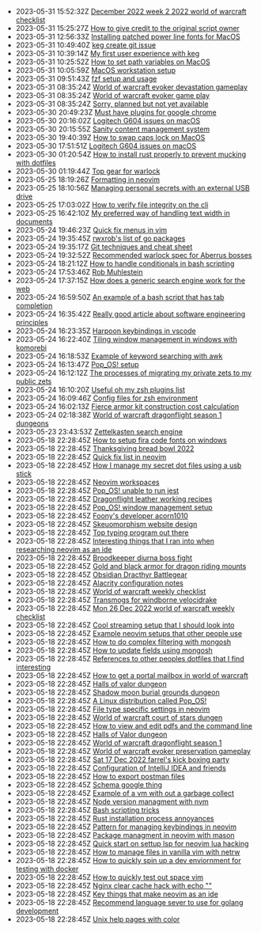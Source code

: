 * 2023-05-31 15:52:32Z [December 2022 week 2 2022 world of warcraft checklist](../5)
* 2023-05-31 15:25:27Z [How to give credit to the original script owner](../82)
* 2023-05-31 12:56:33Z [Installing patched power line fonts for MacOS](../93)
* 2023-05-31 10:49:40Z [keg create git issue](../96)
* 2023-05-31 10:39:14Z [My first user experience with keg](../67)
* 2023-05-31 10:25:52Z [How to set path variables on MacOS](../95)
* 2023-05-31 10:05:59Z [MacOS workstation setup](../88)
* 2023-05-31 09:51:43Z [fzf setup and usage](../94)
* 2023-05-31 08:35:24Z [World of warcraft evoker devastation gameplay](../2)
* 2023-05-31 08:35:24Z [World of warcraft evoker game play](../1)
* 2023-05-31 08:35:24Z [Sorry, planned but not yet available](../0)
* 2023-05-30 20:49:23Z [Must have plugins for google chrome](../92)
* 2023-05-30 20:16:02Z [Logitech G604 issues on macOS](../87)
* 2023-05-30 20:15:55Z [Sanity content management system](../90)
* 2023-05-30 19:40:39Z [How to swap caps lock on MacOS](../91)
* 2023-05-30 17:51:51Z [Logitech G604 issues on macOS](../89)
* 2023-05-30 01:20:54Z [How to install rust properly to prevent mucking with dotfiles](../85)
* 2023-05-30 01:19:44Z [Top gear for warlock](../64)
* 2023-05-25 18:19:26Z [Formatting in neovim](../49)
* 2023-05-25 18:10:56Z [Managing personal secrets with an external USB drive](../83)
* 2023-05-25 17:03:02Z [How to verify file integrity on the cli](../86)
* 2023-05-25 16:42:10Z [My preferred way of handling text width in documents](../84)
* 2023-05-24 19:46:23Z [Quick fix menus in vim](../78)
* 2023-05-24 19:35:45Z [rwxrob's list of go packages](../81)
* 2023-05-24 19:35:17Z [Git techniques and cheat sheet](../74)
* 2023-05-24 19:32:52Z [Recommended warlock spec for Aberrus bosses](../65)
* 2023-05-24 18:21:12Z [How to handle conditionals in bash scripting](../71)
* 2023-05-24 17:53:46Z [Rob Muhlestein](../80)
* 2023-05-24 17:37:15Z [How does a generic search engine work for the web](../63)
* 2023-05-24 16:59:50Z [An example of a bash script that has tab completion](../79)
* 2023-05-24 16:35:42Z [Really good article about software engineering principles](../77)
* 2023-05-24 16:23:35Z [Harpoon keybindings in vscode](../76)
* 2023-05-24 16:22:40Z [Tiling window management in windows with komorebi](../75)
* 2023-05-24 16:18:53Z [Example of keyword searching with awk](../73)
* 2023-05-24 16:13:47Z [Pop_OS! setup](../72)
* 2023-05-24 16:12:12Z [The processes of migrating my private zets to my public zets](../9)
* 2023-05-24 16:10:20Z [Useful oh my zsh plugins list](../70)
* 2023-05-24 16:09:46Z [Config files for zsh environment](../69)
* 2023-05-24 16:02:13Z [Fierce armor kit construction cost calculation](../14)
* 2023-05-24 02:18:38Z [World of warcraft dragonflight season 1 dungeons](../4)
* 2023-05-23 23:43:53Z [Zettelkasten search engine](../62)
* 2023-05-18 22:28:45Z [How to setup fira code fonts on windows](../61)
* 2023-05-18 22:28:45Z [Thanksgiving bread bowl 2022](../27)
* 2023-05-18 22:28:45Z [Quick fix list in neovim](../21)
* 2023-05-18 22:28:45Z [How I manage my secret dot files using a usb stick](../10)
* 2023-05-18 22:28:45Z [Neovim workspaces](../50)
* 2023-05-18 22:28:45Z [Pop_OS! unable to run jest](../8)
* 2023-05-18 22:28:45Z [Dragonflight leather working recipes](../60)
* 2023-05-18 22:28:45Z [Pop_OS! window management setup](../6)
* 2023-05-18 22:28:45Z [Foony's developer acorn1010](../59)
* 2023-05-18 22:28:45Z [Skeuomorphism website design](../58)
* 2023-05-18 22:28:45Z [Top typing program out there](../57)
* 2023-05-18 22:28:45Z [Interesting things that I ran into when researching neovim as an ide](../56)
* 2023-05-18 22:28:45Z [Broodkeeper diurna boss fight](../54)
* 2023-05-18 22:28:45Z [Gold and black armor for dragon riding mounts](../53)
* 2023-05-18 22:28:45Z [Obsidian Dracthyr Battlegear](../52)
* 2023-05-18 22:28:45Z [Alacrity configuration notes](../51)
* 2023-05-18 22:28:45Z [World of warcraft weekly checklist ](../48)
* 2023-05-18 22:28:45Z [Transmogs for windborne velocidrake](../47)
* 2023-05-18 22:28:45Z [Mon 26 Dec 2022 world of warcraft weekly checklist](../46)
* 2023-05-18 22:28:45Z [Cool streaming setup that I should look into](../45)
* 2023-05-18 22:28:45Z [Example neovim setups that other people use](../44)
* 2023-05-18 22:28:45Z [How to do complex filtering with mongosh](../43)
* 2023-05-18 22:28:45Z [How to update fields using mongosh](../42)
* 2023-05-18 22:28:45Z [References to other peoples dotfiles that I find interesting](../41)
* 2023-05-18 22:28:45Z [How to get a portal mailbox in world of warcraft](../40)
* 2023-05-18 22:28:45Z [Halls of valor dungeon](../39)
* 2023-05-18 22:28:45Z [Shadow moon burial grounds dungeon](../38)
* 2023-05-18 22:28:45Z [A Linux distribution called Pop_OS!](../7)
* 2023-05-18 22:28:45Z [File type specific settings in neovim](../37)
* 2023-05-18 22:28:45Z [World of warcraft court of stars dungen](../32)
* 2023-05-18 22:28:45Z [How to view and edit pdfs and the command line](../12)
* 2023-05-18 22:28:45Z [Halls of Valor dungeon](../31)
* 2023-05-18 22:28:45Z [World of warcraft dragonflight season 1](../30)
* 2023-05-18 22:28:45Z [World of warcraft evoker preservation gameplay](../3)
* 2023-05-18 22:28:45Z [Sat 17 Dec 2022 farrel's kick boxing party](../29)
* 2023-05-18 22:28:45Z [Configuration of IntelliJ IDEA and friends](../28)
* 2023-05-18 22:28:45Z [How to export postman files](../26)
* 2023-05-18 22:28:45Z [Schema google thing](../25)
* 2023-05-18 22:28:45Z [Example of a vm with out a garbage collect](../24)
* 2023-05-18 22:28:45Z [Node version managment with nvm](../23)
* 2023-05-18 22:28:45Z [Bash scripting tricks](../33)
* 2023-05-18 22:28:45Z [Rust installation process annoyances](../22)
* 2023-05-18 22:28:45Z [Pattern for managing keybindings in neovim](../20)
* 2023-05-18 22:28:45Z [Package managment in neovim with mason](../19)
* 2023-05-18 22:28:45Z [Quick start on settup lsp for neovim lua hacking](../18)
* 2023-05-18 22:28:45Z [How to manage files in vanilla vim with netrw](../17)
* 2023-05-18 22:28:45Z [How to quickly spin up a dev enviornment for testing with docker](../16)
* 2023-05-18 22:28:45Z [How to quickly test out space vim](../15)
* 2023-05-18 22:28:45Z [Nginx clear cache hack with echo ""](../13)
* 2023-05-18 22:28:45Z [Key things that make neovim as an ide](../35)
* 2023-05-18 22:28:45Z [Recommend language sever to use for golang development](../34)
* 2023-05-18 22:28:45Z [Unix help pages with color](../11)
